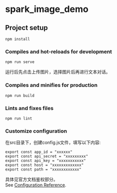 # spark_image_demo

## Project setup
```
npm install
```

### Compiles and hot-reloads for development
```
npm run serve
```
运行后先点击上传图片，选择图片后再进行文本对话。
### Compiles and minifies for production
```
npm run build
```

### Lints and fixes files
```
npm run lint
```

### Customize configuration
在src目录下，创建config.js文件，填写以下内容:
```
export const app_id = "xxxxxx"
export const api_secret = "xxxxxxxxx"
export const api_key = "xxxxxxxxxxx"
export const host = "xxxxxxxxxxxxx"
export const path = "xxxxxxxxxxxx"

```
具体见官方文档鉴权部分。<br>
See [Configuration Reference](https://www.xfyun.cn/doc/spark/ImageUnderstanding.html).
